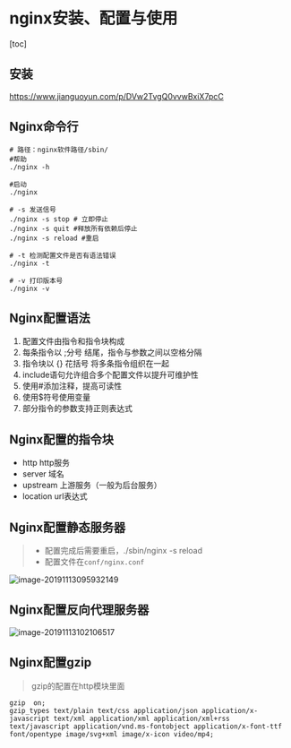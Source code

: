 # nginx安装、配置与使用

[toc]

## 安装

https://www.jianguoyun.com/p/DVw2TvgQ0vvwBxiX7pcC

## Nginx命令行

```shell
# 路径：nginx软件路径/sbin/
#帮助
./nginx -h

#启动
./nginx    

# -s 发送信号
./nginx -s stop # 立即停止 
./nginx -s quit #释放所有依赖后停止
./nginx -s reload #重启

# -t 检测配置文件是否有语法错误
./nginx -t

# -v 打印版本号
./nginx -v
```

## Nginx配置语法

1. 配置文件由指令和指令块构成
2. 每条指令以 ;分号 结尾，指令与参数之间以空格分隔
3. 指令块以 {} 花括号   将多条指令组织在一起
4. include语句允许组合多个配置文件以提升可维护性
5. 使用#添加注释，提高可读性
6. 使用$符号使用变量
7. 部分指令的参数支持正则表达式

## Nginx配置的指令块

* http             http服务
* server          域名
* upstream     上游服务（一般为后台服务）
* location       url表达式

## Nginx配置静态服务器

> * 配置完成后需要重启，./sbin/nginx -s reload
> * 配置文件在`conf/nginx.conf`

![image-20191113095932149](https://tva1.sinaimg.cn/large/006y8mN6ly1g8w6ix30rhj31dd0u0te8.jpg)



## Nginx配置反向代理服务器

![image-20191113102106517](https://tva1.sinaimg.cn/large/006y8mN6ly1g8w75d41qzj31800u0n4o.jpg)

## Nginx配置gzip

> gzip的配置在http模块里面

    gzip  on;
    gzip_types text/plain text/css application/json application/x-javascript text/xml application/xml application/xml+rss text/javascript application/vnd.ms-fontobject application/x-font-ttf font/opentype image/svg+xml image/x-icon video/mp4;